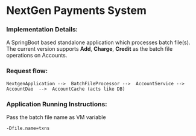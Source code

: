 # NextGen Payments System


<h3>Implementation Details:</h3>
A SpringBoot based standalone application which processes batch file(s). The current version supports <b>Add</b>, <b>Charge</b>, <b>Credit</b> as the batch file operations on Accounts. 


<h3>Request flow:</h3>

```
NextgenApplication -->  BatchFileProcessor -->  AccountService -->  AccountDao  -->  AccountCache (acts like DB)
```


<h3>Application Running Instructions:</h3>

Pass the batch file name as VM variable
```
-Dfile.name=txns
```
